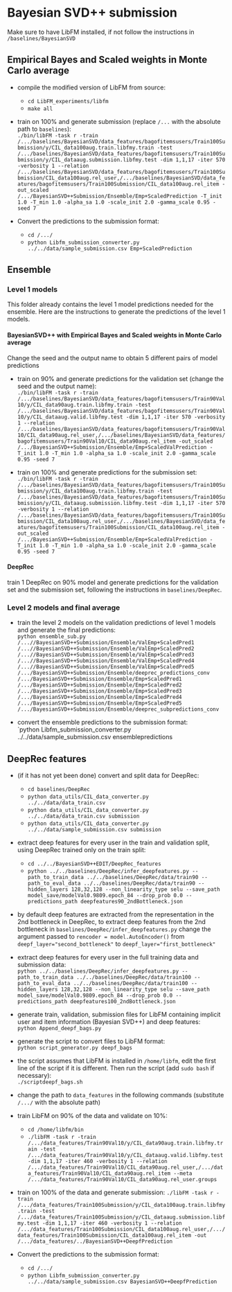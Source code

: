 # Bayesian SVD++ submission

Make sure to have LibFM installed, 
if not follow the instructions in `/baselines/BayesianSVD`

## Empirical Bayes and Scaled weights in Monte Carlo average 

- compile the modified version of LibFM from source:  
  - `cd LibFM_experiments/libfm`
  - `make all`  


- train on 100% and generate submission (replace `/...` with the absolute path to `baselines`):  
  `./bin/libFM -task r -train /.../baselines/BayesianSVD/data_features/bagofitemsusers/Train100Submission/y/CIL_data100aug.train.libfmy.train -test /.../baselines/BayesianSVD/data_features/bagofitemsusers/Train100Submission/y/CIL_dataaug.submission.libfmy.test -dim 1,1,17 -iter 570 -verbosity 1 --relation /.../baselines/BayesianSVD/data_features/bagofitemsusers/Train100Submission/CIL_data100aug.rel_user,/.../baselines/BayesianSVD/data_features/bagofitemsusers/Train100Submission/CIL_data100aug.rel_item -out_scaled /.../BayesianSVD++Submission/Ensemble/Emp+ScaledPrediction -T_init 1.0 -T_min 1.0 -alpha_sa 1.0 -scale_init 2.0 -gamma_scale 0.95 -seed 7`


- Convert the predictions to the submission format: 
  - `cd /.../`
  - `python Libfm_submission_converter.py ../../data/sample_submission.csv Emp+ScaledPrediction`


## Ensemble

### Level 1 models

This folder already contains the level 1 model predictions needed for the ensemble.
Here are the instructions to generate the predictions of the level 1 models. 

#### BayesianSVD++ with Empirical Bayes and Scaled weights in Monte Carlo average 
Change the seed and the output name to obtain 5 different pairs of model predictions

- train on 90% and generate predictions for the validation set (change the seed and the output name):  
  `./bin/libFM -task r -train /.../baselines/BayesianSVD/data_features/bagofitemsusers/Train90Val10/y/CIL_data90aug.train.libfmy.train -test /.../baselines/BayesianSVD/data_features/bagofitemsusers/Train90Val10/y/CIL_dataaug.valid.libfmy.test -dim 1,1,17 -iter 570 -verbosity 1 --relation /.../baselines/BayesianSVD/data_features/bagofitemsusers/Train90Val10/CIL_data90aug.rel_user,/.../baselines/BayesianSVD/data_features/bagofitemsusers/Train90Val10/CIL_data90aug.rel_item -out_scaled /.../BayesianSVD++Submission/Ensemble/Emp+ScaledValPrediction -T_init 1.0 -T_min 1.0 -alpha_sa 1.0 -scale_init 2.0 -gamma_scale 0.95 -seed 7`


- train on 100% and generate predictions for the submission set:  
`./bin/libFM -task r -train /.../baselines/BayesianSVD/data_features/bagofitemsusers/Train100Submission/y/CIL_data100aug.train.libfmy.train -test /.../baselines/BayesianSVD/data_features/bagofitemsusers/Train100Submission/y/CIL_dataaug.submission.libfmy.test -dim 1,1,17 -iter 570 -verbosity 1 --relation /.../baselines/BayesianSVD/data_features/bagofitemsusers/Train100Submission/CIL_data100aug.rel_user,/.../baselines/BayesianSVD/data_features/bagofitemsusers/Train100Submission/CIL_data100aug.rel_item -out_scaled /.../BayesianSVD++Submission/Ensemble/Emp+ScaledValPrediction -T_init 1.0 -T_min 1.0 -alpha_sa 1.0 -scale_init 2.0 -gamma_scale 0.95 -seed 7`



#### DeepRec
train 1 DeepRec on 90% model and generate predictions for the validation set
and the submission set, following the instructions in `baselines/DeepRec`.

### Level 2 models and final average
- train the level 2 models on the validation predictions of level 1 models
and generate the final predictions:  
 `python ensemble_sub.py /...//BayesianSVD++Submission/Ensemble/ValEmp+ScaledPred1 /...//BayesianSVD++Submission/Ensemble/ValEmp+ScaledPred2 /...//BayesianSVD++Submission/Ensemble/ValEmp+ScaledPred3 /...//BayesianSVD++Submission/Ensemble/ValEmp+ScaledPred4 /...//BayesianSVD++Submission/Ensemble/ValEmp+ScaledPred5 /.../BayesianSVD++Submission/Ensemble/deeprec_predictions_conv /.../BayesianSVD++Submission/Ensemble/Emp+ScaledPred1 /.../BayesianSVD++Submission/Ensemble/Emp+ScaledPred2 /.../BayesianSVD++Submission/Ensemble/Emp+ScaledPred3 /.../BayesianSVD++Submission/Ensemble/Emp+ScaledPred4 /.../BayesianSVD++Submission/Ensemble/Emp+ScaledPred5 /.../BayesianSVD++Submission/Ensemble/deeprec_subpredictions_conv`


- convert the ensemble predictions to the submission format:  
 `python Libfm_submission_converter.py ../../data/sample_submission.csv ensemblepredictions


## DeepRec features

- (if it has not yet been done) convert and split data for DeepRec:
  - `cd baselines/DeepRec`
  - `python data_utils/CIL_data_converter.py ../../data/data_train.csv`
  - `python data_utils/CIL_data_converter.py ../../data/data_train.csv submission`
  - `python data_utils/CIL_data_converter.py ../../data/sample_submission.csv submission`
  

- extract deep features for every user in the train and validation split, 
  using DeepRec trained only on the train split:  
  - `cd ../../BayesianSVD++EDIT/DeepRec_features`
  - `python ../../baselines/DeepRec/infer_deepfeatures.py --path_to_train_data ../../baselines/DeepRec/data/train90 --path_to_eval_data ../../baselines/DeepRec/data/train90 --hidden_layers 128,32,128 --non_linearity_type selu --save_path model_save/modelVal0.9809.epoch_84 --drop_prob 0.0 --predictions_path deepfeatures90_2ndBottleneck.json`


- by default deep features are extracted from the representation in the 
  2nd bottleneck in DeepRec, to extract deep features from the 2nd bottleneck in
  `baselines/DeepRec/infer_deepfeatures.py` change the argument passed to 
  `rencoder = model.AutoEncoder()` from `deepf_layer="second_bottleneck"` to
  `deepf_layer="first_bottleneck"`
  

- extract deep features for every user in the full training data and
  submission data:  
  `python ../../baselines/DeepRec/infer_deepfeatures.py --path_to_train_data ../../baselines/DeepRec/data/train100 --path_to_eval_data ../../baselines/DeepRec/data/train100 --hidden_layers 128,32,128 --non_linearity_type selu --save_path model_save/modelVal0.9809.epoch_84 --drop_prob 0.0 --predictions_path deepfeatures100_2ndBottleneck.json`
 
 
- generate train, validation, submission files for LibFM containing implicit
  user and item information (Bayesian SVD++) and deep features:  
  `python Append_deepf_bags.py`

  
- generate the script to convert files to LibFM format:  
  `python script_generator.py deepf_bags`
  

- the script assumes that LibFM is installed in
  `/home/libfm`, edit the first line of the script if
  it is different. Then run the script 
  (add `sudo bash` if necessary):  
  `./scriptdeepf_bags.sh`
  

- change the path to `data_features` in the following commands 
  (substitute `/.../` with the absolute path)


- train LibFM on 90% of the data and validate on 10%:
  - `cd /home/libfm/bin`
  - `./libFM -task r -train /.../data_features/Train90Val10/y/CIL_data90aug.train.libfmy.train -test /.../data_features/Train90Val10/y/CIL_dataaug.valid.libfmy.test -dim 1,1,17 -iter 460 -verbosity 1 --relation /.../data_features/Train90Val10/CIL_data90aug.rel_user,/.../data_features/Train90Val10/CIL_data90aug.rel_item --meta /.../data_features/Train90Val10/CIL_data90aug.rel_user.groups`
  

- train on 100% of the data and generate submission:
  `./libFM -task r -train /.../data_features/Train100Submission/y/CIL_data100aug.train.libfmy.train -test /.../data_features/Train100Submission/y/CIL_dataaug.submission.libfmy.test -dim 1,1,17 -iter 460 -verbosity 1 --relation /.../data_features/Train100Submission/CIL_data100aug.rel_user,/.../data_features/Train100Submission/CIL_data100aug.rel_item -out /.../data_features/../BayesianSVD++DeepfPrediction`
  

- Convert the predictions to the submission format: 
  - `cd /.../`
  - `python Libfm_submission_converter.py ../../data/sample_submission.csv BayesianSVD++DeepfPrediction`
